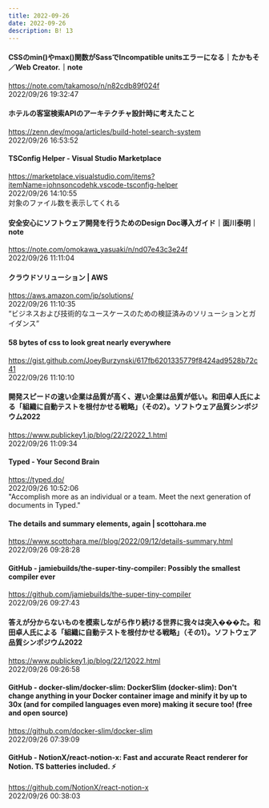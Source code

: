 ```yaml
---
title: 2022-09-26
date: 2022-09-26
description: B! 13
---
```


#### CSSのmin()やmax()関数がSassでIncompatible unitsエラーになる｜たかもそ／Web Creator.｜note
https://note.com/takamoso/n/n82cdb89f024f<br>
2022/09/26 19:32:47<br>


#### ホテルの客室検索APIのアーキテクチャ設計時に考えたこと
https://zenn.dev/moga/articles/build-hotel-search-system<br>
2022/09/26 16:53:52<br>


#### TSConfig Helper - Visual Studio Marketplace
https://marketplace.visualstudio.com/items?itemName=johnsoncodehk.vscode-tsconfig-helper<br>
2022/09/26 14:10:55<br>
対象のファイル数を表示してくれる


#### 安全安心にソフトウェア開発を行うためのDesign Doc導入ガイド｜面川泰明｜note
https://note.com/omokawa_yasuaki/n/nd07e43c3e24f<br>
2022/09/26 11:11:04<br>


#### クラウドソリューション | AWS
https://aws.amazon.com/jp/solutions/<br>
2022/09/26 11:10:35<br>
“ビジネスおよび技術的なユースケースのための検証済みのソリューションとガイダンス”


#### 58 bytes of css to look great nearly everywhere
https://gist.github.com/JoeyBurzynski/617fb6201335779f8424ad9528b72c41<br>
2022/09/26 11:10:10<br>


#### 開発スピードの速い企業は品質が高く、遅い企業は品質が低い。和田卓人氏による「組織に自動テストを根付かせる戦略」（その2）。ソフトウェア品質シンポジウム2022
https://www.publickey1.jp/blog/22/22022_1.html<br>
2022/09/26 11:09:34<br>


#### Typed - Your Second Brain
https://typed.do/<br>
2022/09/26 10:52:06<br>
"Accomplish more as an individual or a team. Meet the next generation of documents in Typed."


#### The details and summary elements, again | scottohara.me
https://www.scottohara.me//blog/2022/09/12/details-summary.html<br>
2022/09/26 09:28:28<br>


#### GitHub - jamiebuilds/the-super-tiny-compiler: Possibly the smallest compiler ever
https://github.com/jamiebuilds/the-super-tiny-compiler<br>
2022/09/26 09:27:43<br>


#### 答えが分からないものを模索しながら作り続ける世界に我々は突入���た。和田卓人氏による「組織に自動テストを根付かせる戦略」（その1）。ソフトウェア品質シンポジウム2022
https://www.publickey1.jp/blog/22/12022.html<br>
2022/09/26 09:26:58<br>


#### GitHub - docker-slim/docker-slim: DockerSlim (docker-slim): Don't change anything in your Docker container image and minify it by up to 30x (and for compiled languages even more) making it secure too! (free and open source)
https://github.com/docker-slim/docker-slim<br>
2022/09/26 07:39:09<br>


#### GitHub - NotionX/react-notion-x: Fast and accurate React renderer for Notion. TS batteries included. ⚡️
https://github.com/NotionX/react-notion-x<br>
2022/09/26 00:38:03<br>


